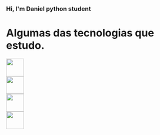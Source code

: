 ### Hi, I'm Daniel python student

<!--
**RRDaniel/RRDaniel** is a ✨ _special_ ✨ repository because its `README.md` (this file) appears on your GitHub profile.

Here are some ideas to get you started:

- 🔭 I’m currently working on ...
- 🌱 I’m currently learning ...
- 👯 I’m looking to collaborate on ...
- 🤔 I’m looking for help with ...
- 💬 Ask me about ...
- 📫 How to reach me: ...
- 😄 Pronouns: ...
- ⚡ Fun fact: ...
-->



# Algumas das tecnologias que estudo.
<p display = 'inline-block'>
  <img width = '48' src = 'https://pics.freeicons.io/uploads/icons/png/12785093741551942290-512.png'> <br>
  <img width = '48' src = 'https://pics.freeicons.io/uploads/icons/png/4090158241551942644-512.png'> <br>
  <img width = '48' src = 'https://pics.freeicons.io/uploads/icons/png/9374299221540553610-512.png'> <br>
  <img width = '48' src = 'https://pics.freeicons.io/uploads/icons/png/19218518301553750371-512.png'>
  
</p>
